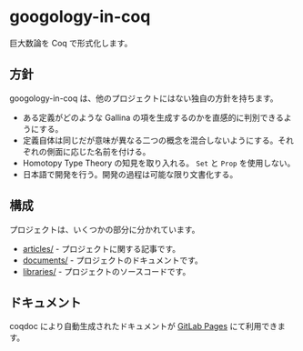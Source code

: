 # googology-in-coq

巨大数論を Coq で形式化します。

## 方針

googology-in-coq は、他のプロジェクトにはない独自の方針を持ちます。

* ある定義がどのような Gallina の項を生成するのかを直感的に判別できるようにする。
* 定義自体は同じだが意味が異なる二つの概念を混合しないようにする。それぞれの側面に応じた名前を付ける。
* Homotopy Type Theory の知見を取り入れる。 `Set` と `Prop` を使用しない。
* 日本語で開発を行う。開発の過程は可能な限り文書化する。

## 構成

プロジェクトは、いくつかの部分に分かれています。

* [articles/](./articles/README.md) - プロジェクトに関する記事です。
* [documents/](./documents/README.md) - プロジェクトのドキュメントです。
* [libraries/](./libraries/README.md) - プロジェクトのソースコードです。

## ドキュメント

coqdoc により自動生成されたドキュメントが [GitLab Pages](https://hexirp.gitlab.io/googology-in-coq) にて利用できます。
